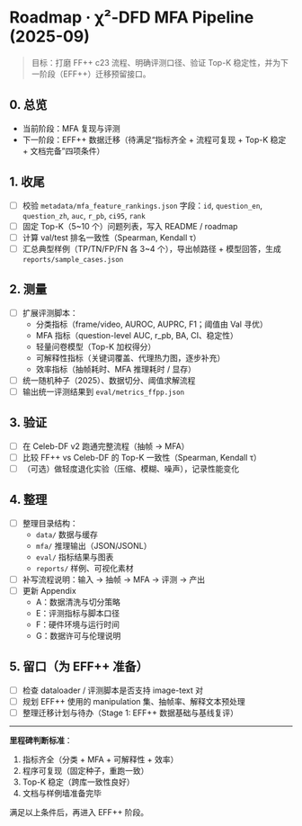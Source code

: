 ﻿# Roadmap · χ²-DFD MFA Pipeline (2025-09)

> 目标：打磨 FF++ c23 流程、明确评测口径、验证 Top-K 稳定性，并为下一阶段（EFF++）迁移预留接口。

## 0. 总览
- 当前阶段：MFA 复现与评测
- 下一阶段：EFF++ 数据迁移（待满足“指标齐全 + 流程可复现 + Top-K 稳定 + 文档完备”四项条件）

## 1. 收尾
- [ ] 校验 `metadata/mfa_feature_rankings.json` 字段：`id`, `question_en`, `question_zh`, `auc`, `r_pb`, `ci95`, `rank`
- [ ] 固定 Top-K（5~10 个）问题列表，写入 README / roadmap
- [ ] 计算 val/test 排名一致性（Spearman, Kendall τ）
- [ ] 汇总典型样例（TP/TN/FP/FN 各 3~4 个），导出帧路径 + 模型回答，生成 `reports/sample_cases.json`

## 2. 测量
- [ ] 扩展评测脚本：
  - 分类指标（frame/video, AUROC, AUPRC, F1；阈值由 Val 寻优）
  - MFA 指标（question-level AUC, r_pb, BA, CI、稳定性）
  - 轻量问卷模型（Top-K 加权得分）
  - 可解释性指标（关键词覆盖、代理热力图，逐步补充）
  - 效率指标（抽帧耗时、MFA 推理耗时 / 显存）
- [ ] 统一随机种子（2025）、数据切分、阈值求解流程
- [ ] 输出统一评测结果到 `eval/metrics_ffpp.json`

## 3. 验证
- [ ] 在 Celeb-DF v2 跑通完整流程（抽帧 → MFA）
- [ ] 比较 FF++ vs Celeb-DF 的 Top-K 一致性（Spearman, Kendall τ）
- [ ] （可选）做轻度退化实验（压缩、模糊、噪声），记录性能变化

## 4. 整理
- [ ] 整理目录结构：
  - `data/` 数据与缓存
  - `mfa/` 推理输出（JSON/JSONL）
  - `eval/` 指标结果与图表
  - `reports/` 样例、可视化素材
- [ ] 补写流程说明：输入 → 抽帧 → MFA → 评测 → 产出
- [ ] 更新 Appendix
  - A：数据清洗与切分策略
  - E：评测指标与脚本口径
  - F：硬件环境与运行时间
  - G：数据许可与伦理说明

## 5. 留口（为 EFF++ 准备）
- [ ] 检查 dataloader / 评测脚本是否支持 image-text 对
- [ ] 规划 EFF++ 使用的 manipulation 集、抽帧率、解释文本预处理
- [ ] 整理迁移计划与待办（Stage 1: EFF++ 数据基础与基线复评）

---
**里程碑判断标准**：
1. 指标齐全（分类 + MFA + 可解释性 + 效率）
2. 程序可复现（固定种子，重跑一致）
3. Top-K 稳定（跨库一致性良好）
4. 文档与样例墙准备完毕

满足以上条件后，再进入 EFF++ 阶段。
